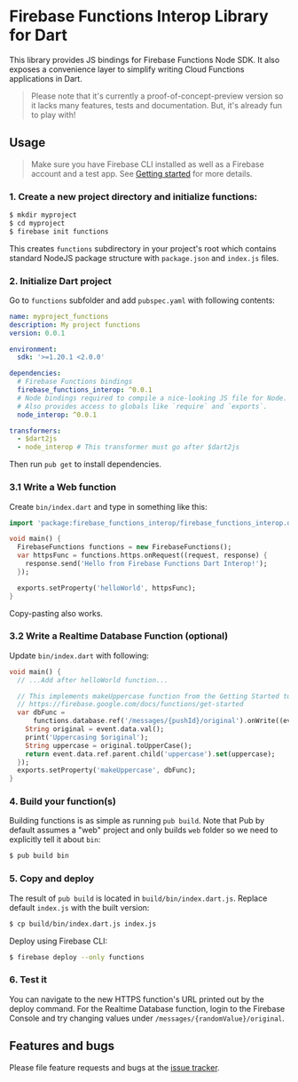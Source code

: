 # Firebase Functions Interop Library for Dart

This library provides JS bindings for Firebase Functions Node SDK.
It also exposes a convenience layer to simplify writing Cloud Functions 
applications in Dart.

> Please note that it's currently a proof-of-concept-preview version so it lacks 
> many features, tests and documentation. But, it's already fun to play with!

## Usage

> Make sure you have Firebase CLI installed as well as a Firebase account
> and a test app. 
> See [Getting started](https://firebase.google.com/docs/functions/get-started)
> for more details.

### 1. Create a new project directory and initialize functions:

```bash
$ mkdir myproject
$ cd myproject
$ firebase init functions
```

This creates `functions` subdirectory in your project's root which contains
standard NodeJS package structure with `package.json` and `index.js` files.

### 2. Initialize Dart project

Go to `functions` subfolder and add `pubspec.yaml` with following contents:

```yaml
name: myproject_functions
description: My project functions
version: 0.0.1

environment:
  sdk: '>=1.20.1 <2.0.0'

dependencies:
  # Firebase Functions bindings
  firebase_functions_interop: ^0.0.1 
  # Node bindings required to compile a nice-looking JS file for Node.
  # Also provides access to globals like `require` and `exports`.
  node_interop: ^0.0.1 

transformers:
  - $dart2js
  - node_interop # This transformer must go after $dart2js
```

Then run `pub get` to install dependencies.

### 3.1 Write a Web function

Create `bin/index.dart` and type in something like this:

```dart
import 'package:firebase_functions_interop/firebase_functions_interop.dart';

void main() {
  FirebaseFunctions functions = new FirebaseFunctions();
  var httpsFunc = functions.https.onRequest((request, response) {
    response.send('Hello from Firebase Functions Dart Interop!');
  });

  exports.setProperty('helloWorld', httpsFunc);
}
```

Copy-pasting also works.

### 3.2 Write a Realtime Database Function (optional)

Update `bin/index.dart` with following:

```dart
void main() {
  // ...Add after helloWorld function...

  // This implements makeUppercase function from the Getting Started tutorial:
  // https://firebase.google.com/docs/functions/get-started
  var dbFunc =
      functions.database.ref('/messages/{pushId}/original').onWrite((event) {
    String original = event.data.val();
    print('Uppercasing $original');
    String uppercase = original.toUpperCase();
    return event.data.ref.parent.child('uppercase').set(uppercase);
  });
  exports.setProperty('makeUppercase', dbFunc);
}
```

### 4. Build your function(s)

Building functions is as simple as running `pub build`. Note that Pub by 
default assumes a "web" project and only builds `web` folder so we need
to explicitly tell it about `bin`:

```bash
$ pub build bin
```

### 5. Copy and deploy

The result of `pub build` is located in `build/bin/index.dart.js`. Replace
default `index.js` with the built version:

```bash
$ cp build/bin/index.dart.js index.js
```

Deploy using Firebase CLI:

```bash
$ firebase deploy --only functions
```

### 6. Test it

You can navigate to the new HTTPS function's URL printed out by the deploy command. 
For the Realtime Database function, login to the Firebase Console and try
changing values under `/messages/{randomValue}/original`.

## Features and bugs

Please file feature requests and bugs at the [issue tracker][tracker].

[tracker]: https://github.com/pulyaevskiy/firebase-functions-interop/issues/new
